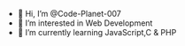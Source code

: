 - 👋 Hi, I’m @Code-Planet-007
- 👀 I’m interested in Web Development
- 🌱 I’m currently learning JavaScript,C & PHP
<!---
Code-Planet-007/Code-Planet-007 is a ✨ special ✨ repository because its `README.md` (this file) appears on your GitHub profile.
You can click the Preview link to take a look at your changes.
--->
